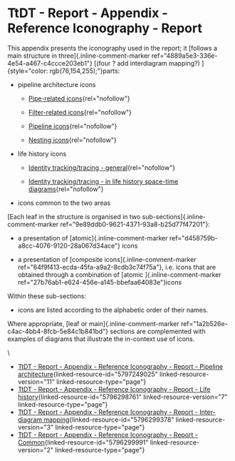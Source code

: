 

# TtDT - Report - Appendix - Reference Iconography - Report


This appendix presents the iconography used in the report; it [follows a
main structure in three]{.inline-comment-marker
ref="4889a5e3-336e-4e54-a467-c4ccce203eb1"} [(four ? add interdiagram
mapping?) ]{style="color: rgb(76,154,255);"}parts:

-   pipeline architecture icons

    -   [Pipe-related
        icons](https://borocvi.atlassian.net/wiki/spaces/SB/pages/5797249025/TtDT+-+Report+-+Appendix+-+Reference+Iconography+-+Report+-+Pipeline+architecture#Pipe-related-icons "https://borocvi.atlassian.net/wiki/spaces/SB/pages/5797249025/TtDT+-+Report+-+Appendix+-+Reference+Iconography+-+Report+-+Pipeline+architecture#Pipe-related-icons"){rel="nofollow"}

    -   [Filter-related
        icons](https://borocvi.atlassian.net/wiki/spaces/SB/pages/5797249025/TtDT+-+Report+-+Appendix+-+Reference+Iconography+-+Report+-+Pipeline+architecture#Filter-related-icons "https://borocvi.atlassian.net/wiki/spaces/SB/pages/5797249025/TtDT+-+Report+-+Appendix+-+Reference+Iconography+-+Report+-+Pipeline+architecture#Filter-related-icons"){rel="nofollow"}

    -   [Pipeline
        icons](https://borocvi.atlassian.net/wiki/spaces/SB/pages/5797249025/TtDT+-+Report+-+Appendix+-+Reference+Iconography+-+Report+-+Pipeline+architecture#Pipeline-icons "https://borocvi.atlassian.net/wiki/spaces/SB/pages/5797249025/TtDT+-+Report+-+Appendix+-+Reference+Iconography+-+Report+-+Pipeline+architecture#Pipeline-icons"){rel="nofollow"}

    -   [Nesting
        icons](https://borocvi.atlassian.net/wiki/spaces/SB/pages/5797249025/TtDT+-+Report+-+Appendix+-+Reference+Iconography+-+Report+-+Pipeline+architecture#Nesting-icons "https://borocvi.atlassian.net/wiki/spaces/SB/pages/5797249025/TtDT+-+Report+-+Appendix+-+Reference+Iconography+-+Report+-+Pipeline+architecture#Nesting-icons"){rel="nofollow"}

-   life history icons

    -   [Identity tracking/tracing -
        general](https://borocvi.atlassian.net/wiki/spaces/SB/pages/5796298761/TtDT+-+Report+-+Appendix+-+Reference+Iconography+-+Report+-+Life+history#Identity-tracking/tracing---general "https://borocvi.atlassian.net/wiki/spaces/SB/pages/5796298761/TtDT+-+Report+-+Appendix+-+Reference+Iconography+-+Report+-+Life+history#Identity-tracking/tracing---general"){rel="nofollow"}

    -   [Identity tracking/tracing - in life history space-time
        diagrams](https://borocvi.atlassian.net/wiki/spaces/SB/pages/5796298761/TtDT+-+Report+-+Appendix+-+Reference+Iconography+-+Report+-+Life+history#Identity-tracking/tracing---in-life-history-space-time-diagrams "https://borocvi.atlassian.net/wiki/spaces/SB/pages/5796298761/TtDT+-+Report+-+Appendix+-+Reference+Iconography+-+Report+-+Life+history#Identity-tracking/tracing---in-life-history-space-time-diagrams"){rel="nofollow"}

-   icons common to the two areas

[Each leaf in the structure is organised in two
sub-sections]{.inline-comment-marker
ref="9e89ddb0-9621-4371-93a8-b25d77f47201"}:

-   a presentation of [atomic]{.inline-comment-marker
    ref="d458759b-a8cc-4076-9120-28a067d34ace"} icons

-   a presentation of [composite icons]{.inline-comment-marker
    ref="64f9f413-ecda-45fa-a9a2-8cdb3c74f75a"}, i.e. icons that are
    obtained through a combination of [atomic ]{.inline-comment-marker
    ref="27b76ab1-e624-456e-a145-bbefaa64083e"}icons

Within these sub-sections:

-   icons are listed according to the alphabetic order of their names.

Where appropriate, [leaf or main]{.inline-comment-marker
ref="1a2b526e-c4ac-4bb4-8fcb-5e84c1b841bd"} sections are complemented
with examples of diagrams that illustrate the in-context use of icons.

\

-   [TtDT - Report - Appendix - Reference Iconography - Report -
    Pipeline
    architecture](../page5797249025#Bookmark117 "TtDT - Report - Appendix - Reference Iconography - Report - Pipeline architecture"){linked-resource-id="5797249025"
    linked-resource-version="11" linked-resource-type="page"}
-   [TtDT - Report - Appendix - Reference Iconography - Report - Life
    history](../page5796298761#Bookmark170 "TtDT - Report - Appendix - Reference Iconography - Report - Life history"){linked-resource-id="5796298761"
    linked-resource-version="7" linked-resource-type="page"}
-   [TtDT - Report - Appendix - Reference Iconography - Report -
    Inter-diagram
    mapping](../page5796299378#Bookmark184 "TtDT - Report - Appendix - Reference Iconography - Report - Inter-diagram mapping"){linked-resource-id="5796299378"
    linked-resource-version="3" linked-resource-type="page"}
-   [TtDT - Report - Appendix - Reference Iconography - Report -
    Common](../page5796299991#Bookmark186 "TtDT - Report - Appendix - Reference Iconography - Report - Common"){linked-resource-id="5796299991"
    linked-resource-version="2" linked-resource-type="page"}
